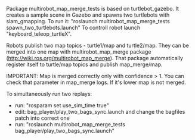 Package multirobot_map_merge_tests is based on turtlebot_gazebo. It creates a sample scene in Gazebo and spawns two turtlebots with slam_gmapping.
To run it: "roslaunch multirobot_map_merge_tests spawn_two_turtlebots.launch"
To controll robot launch "keyboard_teleop_turtleX".

Robots publish two map topics - turtle1/map and turtle2/map.
They can be merged into one map with multirobot_map_merge package (http://wiki.ros.org/multirobot_map_merge).
That package automatically register itself to turtle/map topics and publish map_merge/map.

IMPORTANT:
Map is merged correctly only with confidence > 1. You can check that parameter in map_merge logs. If it's lower map is not merged.

To simultaneously run two replays:
- run: "rosparam set use_sim_time true"
- edit: bag_player/play_two_bags_sync.launch and change the bagfiles patch into correct one
- run: "roslaunch multirobot_map_merge_tests bag_player/play_two_bags_sync.launch"
